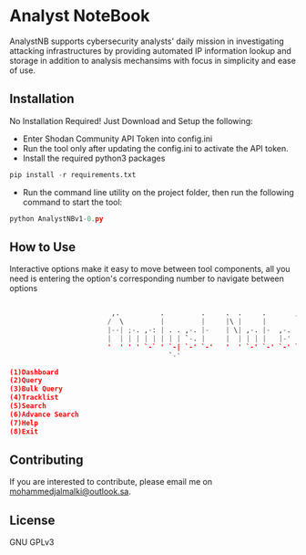 # Analyst NoteBook

AnalystNB supports cybersecurity analysts' daily mission in investigating attacking infrastructures by providing automated IP information lookup and storage in addition to analysis mechansims with focus in simplicity and ease of use.

## Installation

No Installation Required! Just Download and Setup the following:
- Enter Shodan Community API Token into config.ini
- Run the tool only after updating the config.ini to activate the API token.
- Install the required python3 packages

```python
pip install -r requirements.txt
```
- Run the command line utility on the project folder, then run the following command to start the tool:

```python
python AnalystNBv1-0.py
```


## How to Use

Interactive options make it easy to move between tool components, all you need is entering the option's corresponding number to navigate between options
```python

                         ,.          .         .     .  .     .       ,-.          ,
                        /  \         |         |     |\ |     |       |  )         |
                        |--| ;-. ,-: | . . ,-. |-    | \| ,-. |-  ,-. |-<  ,-. ,-. | ,
                        |  | | | | | | | | `-. |     |  | | | |   |-' |  ) | | | | |<
                        '  ' ' ' `-` ' `-| `-' `-'   '  ' `-' `-' `-' `-'  `-' `-' ' `
                                       `-'

(1)Dashboard
(2)Query
(3)Bulk Query
(4)Tracklist
(5)Search
(6)Advance Search
(7)Help
(8)Exit
```

## Contributing
If you are interested to contribute, please email me on mohammedjalmalki@outlook.sa. 




## License
GNU GPLv3
